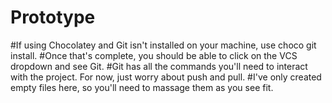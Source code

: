 # Prototype
#If using Chocolatey and Git isn't installed on your machine, use choco git install.
#Once that's complete, you should be able to click on the VCS dropdown and see Git.
#Git has all the commands you'll need to interact with the project.  For now, just worry about push and pull.
#I've only created empty files here, so you'll need to massage them as you see fit.
